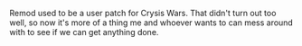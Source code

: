 Remod used to be a user patch for Crysis Wars. That didn't turn out too well, so now it's more of a thing me and whoever wants to can mess around with to see if we can get anything done.